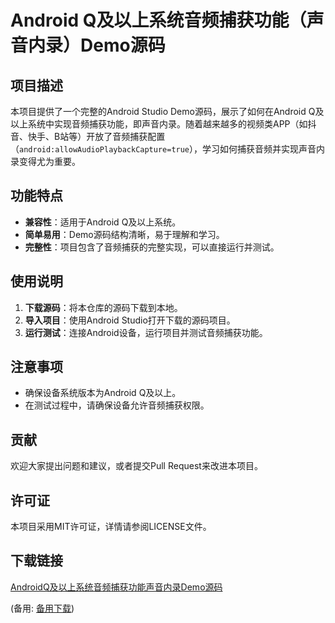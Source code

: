 # Android Q及以上系统音频捕获功能（声音内录）Demo源码

## 项目描述

本项目提供了一个完整的Android Studio Demo源码，展示了如何在Android Q及以上系统中实现音频捕获功能，即声音内录。随着越来越多的视频类APP（如抖音、快手、B站等）开放了音频捕获配置（`android:allowAudioPlaybackCapture=true`），学习如何捕获音频并实现声音内录变得尤为重要。

## 功能特点

- **兼容性**：适用于Android Q及以上系统。
- **简单易用**：Demo源码结构清晰，易于理解和学习。
- **完整性**：项目包含了音频捕获的完整实现，可以直接运行并测试。

## 使用说明

1. **下载源码**：将本仓库的源码下载到本地。
2. **导入项目**：使用Android Studio打开下载的源码项目。
3. **运行测试**：连接Android设备，运行项目并测试音频捕获功能。

## 注意事项

- 确保设备系统版本为Android Q及以上。
- 在测试过程中，请确保设备允许音频捕获权限。

## 贡献

欢迎大家提出问题和建议，或者提交Pull Request来改进本项目。

## 许可证

本项目采用MIT许可证，详情请参阅LICENSE文件。

## 下载链接
[AndroidQ及以上系统音频捕获功能声音内录Demo源码](https://pan.quark.cn/s/7edfb3472ccb) 

(备用: [备用下载](https://pan.baidu.com/s/175H5IE0RjUbPvBN-ogbfGg?pwd=1234))
